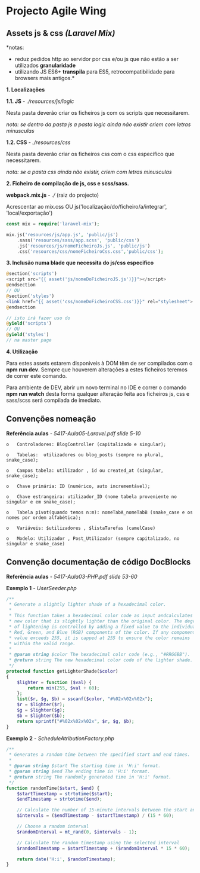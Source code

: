 # Projecto Agile Wing

## Assets js & css *(Laravel Mix)*
*notas: 
- reduz pedidos http ao servidor por css e/ou js que não estão a ser utilizados **granularidade**
- utilizando JS ES6+ **transpila** para ES5, retrocompatibilidade para browsers mais antigos.* 

**1. Localizações**
 
**1.1. JS** - *./resources/js/logic*

Nesta pasta deverão criar os ficheiros js com os scripts que necessitarem.

*nota: se dentro da pasta js a pasta logic ainda não existir criem com letras minusculas*

**1.2. CSS** - *./resources/css*

Nesta pasta deverão criar os ficheiros css com o css específico que necessitarem.

*nota: se a pasta css ainda não existir, criem com letras minusculas*

**2. Ficheiro de compilação de js, css e scss/sass.**

**webpack.mix.js** - *./* (raiz do projecto)

Acrescentar ao mix.css OU js('localização/do/ficheiro/a/integrar', 'local/exportação')

```PHP
const mix = require('laravel-mix');

mix.js('resources/js/app.js', 'public/js')
    .sass('resources/sass/app.scss', 'public/css')
    .js('resources/js/nomeFicheiroJs.js', 'public/js')
    .css('resources/css/nomeFicheiroCss.css','public/css');
```

**3. Inclusão numa blade que necessita do js/css especifico**

```PHP
@section('scripts')
<script src="{{ asset('js/nomeDoFicheiroJS.js')}}"></script>
@endsection
// OU
@section('styles')
<link href="{{ asset('css/nomeDoFicheiroCSS.css')}}" rel="stylesheet">
@endsection

// isto irá fazer uso do 
@yield('scripts') 
// OU
@yield('styles')
// na master page
```

**4. Utilização**

Para estes assets estarem disponiveis à DOM têm de ser compilados com o **npm run dev**. Sempre que houverem alterações a estes ficheiros teremos de correr este comando.

Para ambiente de DEV, abrir um novo terminal no IDE e correr o comando **npm run watch** desta forma qualquer alteração feita aos ficheiros js, css e sass/scss será compilada de imediato.

## Convenções nomeação

**Referência aulas** - *5417-Aula05-Laravel.pdf slide 5-10*

    o	Controladores: BlogController (capitalizado e singular);
    
    o	Tabelas:  utilizadores ou blog_posts (sempre no plural, snake_case);

    o	Campos tabela: utilizador , id ou created_at (singular, snake_case);

    o	Chave primária: ID (numérico, auto incrementável);

    o	Chave estrangeira: utilizador_ID (nome tabela proveniente no singular e em snake_case);

    o	Tabela pivot(quando temos n:m): nomeTabA_nomeTabB (snake_case e os nomes por ordem alfabética);

    o	Variáveis: $utilizadores , $listaTarefas (camelCase)

    o	Modelo: Utilizador , Post_Utilizador (sempre capitalizado, no singular e snake_case)

## Convenção documentação de código DocBlocks

**Referência aulas** - *5417-Aula03-PHP.pdf slide 53-60*

**Exemplo 1** - *UserSeeder.php*

```php
/**
 * Generate a slightly lighter shade of a hexadecimal color.
 *
 * This function takes a hexadecimal color code as input andcalculates a
 * new color that is slightly lighter than the original color. The degree
 * of lightening is controlled by adding a fixed value to the individual
 * Red, Green, and Blue (RGB) components of the color. If any component
 * value exceeds 255, it is capped at 255 to ensure the color remains
 * within the valid range.
 *
 * @param string $color The hexadecimal color code (e.g., "#RRGGBB").
 * @return string The new hexadecimal color code of the lighter shade.
 */
protected function getLighterShade($color)
{
    $lighter = function ($val) {
        return min(255, $val + 60);
    };
    list($r, $g, $b) = sscanf($color, "#%02x%02x%02x");
    $r = $lighter($r);
    $g = $lighter($g);
    $b = $lighter($b);
    return sprintf("#%02x%02x%02x", $r, $g, $b);
}
```

**Exemplo 2** - *ScheduleAtributionFactory.php*

```php
/**
 * Generates a random time between the specified start and end times.
 *
 * @param string $start The starting time in 'H:i' format.
 * @param string $end The ending time in 'H:i' format.
 * @return string The randomly generated time in 'H:i' format.
 */
function randomTime($start, $end) {
    $startTimestamp = strtotime($start);
    $endTimestamp = strtotime($end);

    // Calculate the number of 15-minute intervals between the start and end timestamps
    $intervals = ($endTimestamp - $startTimestamp) / (15 * 60);

    // Choose a random interval
    $randomInterval = mt_rand(0, $intervals - 1);

    // Calculate the random timestamp using the selected interval
    $randomTimestamp = $startTimestamp + ($randomInterval * 15 * 60);

    return date('H:i', $randomTimestamp);
}
```
